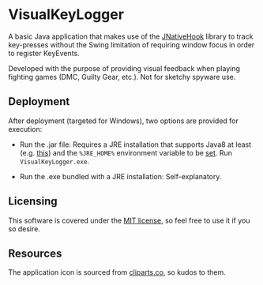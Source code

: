 # VisualKeyLogger

A basic Java application that makes use of the [JNativeHook](https://github.com/kwhat/jnativehook) library to track key-presses without the Swing limitation of requiring window focus in order to register KeyEvents.

Developed with the purpose of providing visual feedback when playing fighting games (DMC, Guilty Gear, etc.). Not for sketchy spyware use.

## Deployment

After deployment (targeted for Windows), two options are provided for execution:

* Run the .jar file: Requires a JRE installation that supports Java8 at least (e.g. [this](https://www.oracle.com/technetwork/java/javase/downloads/jre8-downloads-2133155.html)) and the `%JRE_HOME%` environment variable to be [set](https://confluence.atlassian.com/doc/setting-the-java_home-variable-in-windows-8895.html). Run `VisualKeyLogger.exe`.

* Run the .exe bundled with a JRE installation: Self-explanatory.

## Licensing

This software is covered under the [MIT license](./LICENSE), so feel free to use it if you so desire.

## Resources

The application icon is sourced from <a href="http://cliparts.co">cliparts.co</a>, so kudos to them.
